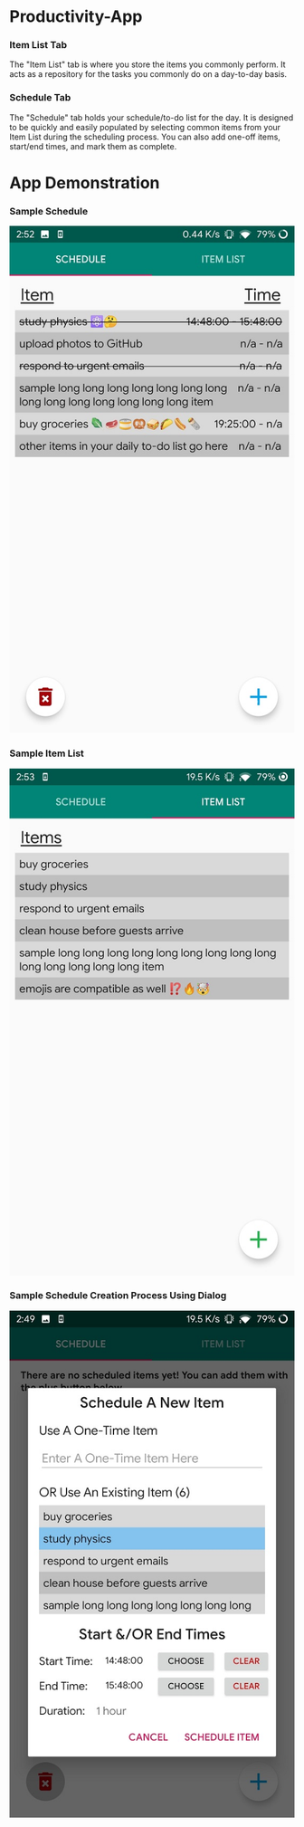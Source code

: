 # Productivity-App

### Item List Tab
The "Item List" tab is where you store the items you commonly perform. It acts as a repository for the tasks you commonly do on a day-to-day basis. 

### Schedule Tab
The "Schedule" tab holds your schedule/to-do list for the day. It is designed to be quickly and easily populated by selecting common items from your Item List during the scheduling process. You can also add one-off items, start/end times, and mark them as complete.

# App Demonstration
### Sample Schedule
![Schedule](/demonstration%20images/scheduleTabFilledIn.jpg)

### Sample Item List
![Item List](/demonstration%20images/itemListTabFilledIn.jpg)

### Sample Schedule Creation Process Using Dialog
![Schedule Creation](/demonstration%20images/scheduleNewItemDialogFilledIn.jpg)
